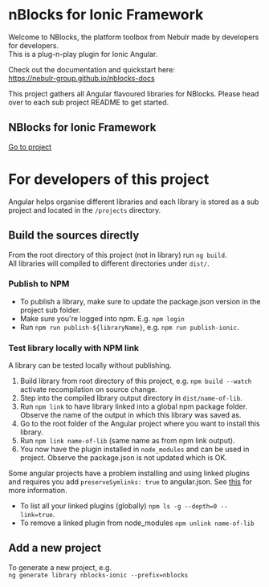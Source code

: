 # nBlocks for Ionic Framework

Welcome to NBlocks, the platform toolbox from Nebulr made by developers for developers.   
This is a plug-n-play plugin for Ionic Angular.

Check out the documentation and quickstart here:   
https://nebulr-group.github.io/nblocks-docs

This project gathers all Angular flavoured libraries for NBlocks. Please head over to each sub project README to get started.

## NBlocks for Ionic Framework
[Go to project](projects/nblocks-ionic)

# For developers of this project
Angular helps organise different libraries and each library is stored as a sub project and located in the `/projects` directory.

## Build the sources directly
From the root directory of this project (not in library) run `ng build`.   
All libraries will compiled to different directories under `dist/`.

### Publish to NPM
* To publish a library, make sure to update the package.json version in the project sub folder.
* Make sure you're logged into npm. E.g. `npm login`
* Run `npm run publish-${libraryName}`, e.g. `npm run publish-ionic`. 

### Test library locally with NPM link
A library can be tested locally without publishing.
1. Build library from root directory of this project, e.g. `npm build --watch` activate recompilation on source change.
2. Step into the compiled library output directory in `dist/name-of-lib`.
3. Run `npm link` to have library linked into a global npm package folder. Observe the name of the output in which this library was saved as.
4. Go to the root folder of the Angular project where you want to install this library.
5. Run `npm link name-of-lib` (same name as from npm link output).
6. You now have the plugin installed in `node_modules` and can be used in project. Observe the package.json is not updated which is OK.

Some angular projects have a problem installing and using linked plugins and requires you add `preserveSymlinks: true` to angular.json. See [this](https://stackoverflow.com/questions/58260202/preserve-symlinks-in-angular-libraries) for more information.

- To list all your linked plugins (globally) `npm ls -g --depth=0 --link=true`.   
- To remove a linked plugin from node_modules `npm unlink name-of-lib`

## Add a new project
To generate a new project, e.g.   
`ng generate library nblocks-ionic --prefix=nblocks`

